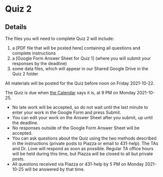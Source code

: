 # Quiz 2 

## Details

The files you will need to complete Quiz 2 will include:

1. a [PDF file that will be posted here] containing all questions and complete instructions
2. a [Google Form Answer Sheet for Quiz 1] (where you will submit your responses by the deadline)
3. some data files, which will appear in our Shared Google Drive in the Quiz 2 folder

All materials will be posted for the Quiz before noon on Friday 2021-10-22. 

The Quiz is due when [the Calendar](https://thomaselove.github.io/431/calendar.html) says it is, at 9 PM on Monday 2021-10-25. 

- No late work will be accepted, so do not wait until the last minute to enter your work in the Google Form and press Submit. 
- You can edit your work on the Answer Sheet after you submit, up until the deadline. 
- No responses outside of the Google Form Answer Sheet will be accepted.
- You can ask questions about the Quiz using the two methods described in the instructions (private posts to Piazza or email to 431-help). The TAs and Dr. Love will respond as soon as possible. Regular TA office hours will be held during this time, but Piazza will be closed to all but private posts.
- All questions received via Piazza or 431-help by 5 PM on Monday 2021-10-25 will be answered by that time.

